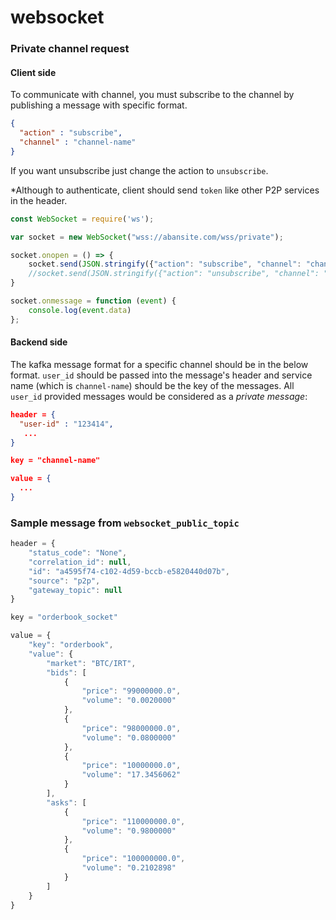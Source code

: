 # websocket

### Private channel request

#### Client side

To communicate with channel, you must subscribe to the channel by publishing a message with specific format.
```json
{
  "action" : "subscribe",
  "channel" : "channel-name"
}
```
If you want unsubscribe just change the action to `unsubscribe`.

*Although to authenticate, client should send `token` like other P2P services in the header. 

```js
const WebSocket = require('ws');

var socket = new WebSocket("wss://abansite.com/wss/private");

socket.onopen = () => {
    socket.send(JSON.stringify({"action": "subscribe", "channel": "channel-name", "data": "this is optional."}))
    //socket.send(JSON.stringify({"action": "unsubscribe", "channel": "channel-name", "data": "this is optional."}))
}

socket.onmessage = function (event) {
    console.log(event.data)
};
```
#### Backend side
The kafka message format for a specific channel should be in the below format.
`user_id` should be passed into the message's header and service name (which is `channel-name`) should be the key of the messages.
All `user_id` provided messages would be considered as a *private message*:
```json
header = {
  "user-id" : "123414",
   ...
}

key = "channel-name"

value = {
  ...
}
```

### Sample message from `websocket_public_topic`

```js
header = {
    "status_code": "None",
    "correlation_id": null,
    "id": "a4595f74-c102-4d59-bccb-e5820440d07b",
    "source": "p2p",
    "gateway_topic": null
}

key = "orderbook_socket"

value = {
    "key": "orderbook",
    "value": {
        "market": "BTC/IRT",
        "bids": [
            {
                "price": "99000000.0",
                "volume": "0.0020000"
            },
            {
                "price": "98000000.0",
                "volume": "0.0800000"
            },
            {
                "price": "10000000.0",
                "volume": "17.3456062"
            }
        ],
        "asks": [
            {
                "price": "110000000.0",
                "volume": "0.9800000"
            },
            {
                "price": "100000000.0",
                "volume": "0.2102898"
            }
        ]
    }
}
```